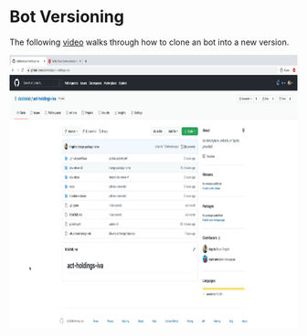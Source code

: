 # Bot Versioning

The following [video](https://youtu.be/AYWPBXfBUs8) walks through how to clone an bot into a new version.

<a href="https://youtu.be/AYWPBXfBUs8"><img src="./assets/video-cover.jpg" alt="CI/CD for Twilio Functions with GitHub Actions" height="480" /></a>

